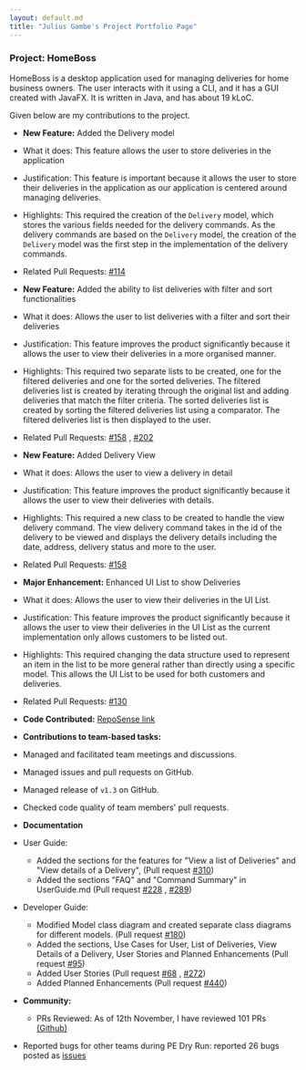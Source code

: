 ```yaml
---
layout: default.md
title: "Julius Gambe's Project Portfolio Page"
---
```


### Project: HomeBoss

HomeBoss is a desktop application used for managing deliveries for home business owners.
The user interacts with it using a CLI, and it has a GUI created with JavaFX.
It is written in Java, and has about 19 kLoC.

Given below are my contributions to the project.

* **New Feature:** Added the Delivery model

* What it does: This feature allows the user to store deliveries in the application
* Justification: This feature is important because it allows the user to store their deliveries in the application as
  our application is centered around managing deliveries.
* Highlights: This required the creation of the `Delivery` model, which stores the various fields needed for the
  delivery commands. As the delivery commands are based on the `Delivery` model, the creation of the `Delivery` model
  was the first step in the implementation of the delivery commands.
* Related Pull Requests: [\#114](https://github.com/AY2324S1-CS2103T-T13-3/tp/pull/114)

* **New Feature:** Added the ability to list deliveries with filter and sort functionalities

* What it does: Allows the user to list deliveries with a filter and sort their deliveries
* Justification: This feature improves the product significantly because it allows the user to view their deliveries
  in a more organised manner.
* Highlights: This required two separate lists to be created, one for the filtered deliveries and one for the sorted
  deliveries. The filtered deliveries list is created by iterating through the original list and adding deliveries that
  match the filter criteria. The sorted deliveries list is created by sorting the filtered deliveries list using a
  comparator. The filtered deliveries list is then displayed to the user.
* Related Pull Requests: [\#158](https://github.com/AY2324S1-CS2103T-T13-3/tp/pull/158)
  , [#202](https://github.com/AY2324S1-CS2103T-T13-3/tp/pull/202)

* **New Feature:** Added Delivery View

* What it does: Allows the user to view a delivery in detail
* Justification: This feature improves the product significantly because it allows the user to view their deliveries
  with details.
* Highlights: This required a new class to be created to handle the view delivery command. The view delivery command
  takes in the id of the delivery to be viewed and displays the delivery details including the date, address, delivery
  status and more to the user.
* Related Pull Requests: [\#158](https://github.com/AY2324S1-CS2103T-T13-3/tp/pull/158)

* **Major Enhancement:** Enhanced UI List to show Deliveries

* What it does: Allows the user to view their deliveries in the UI List.
* Justification: This feature improves the product significantly because it allows the user to view their deliveries
  in the UI List as the current implementation only allows customers to be listed out.
* Highlights: This required changing the data structure used to represent an item in the list to be more general rather
  than directly using a specific model. This allows the UI List to be used for both customers and deliveries.
* Related Pull Requests: [\#130](https://github.com/AY2324S1-CS2103T-T13-3/tp/pull/130)

* **Code
  Contributed:**  [RepoSense link](https://nus-cs2103-ay2324s1.github.io/tp-dashboard/?search=juliusgambe&breakdown=false&sort=groupTitle%20dsc&sortWithin=title&since=2023-09-22&timeframe=commit&mergegroup=&groupSelect=groupByRepos)

* **Contributions to team-based tasks:**
* Managed and facilitated team meetings and discussions.
* Managed issues and pull requests on GitHub.
* Managed release of `v1.3` on GitHub.
* Checked code quality of team members' pull requests.

* **Documentation**
* User Guide:
    * Added the sections for the features for "View a list of Deliveries" and "View details of a Delivery",
      (Pull request [#310](https://github.com/AY2324S1-CS2103T-T13-3/tp/pull/310))
    * Added the sections "FAQ" and "Command Summary" in UserGuide.md
      (Pull request [#228](https://github.com/AY2324S1-CS2103T-T13-3/tp/pull/288)
      , [#289](https://github.com/AY2324S1-CS2103T-T13-3/tp/pull/289))
* Developer Guide:
    * Modified Model class diagram and created separate class diagrams for different models.
      (Pull request [#180](https://github.com/AY2324S1-CS2103T-T13-3/tp/pull/180))
    * Added the sections, Use Cases for User, List of Deliveries, View Details of a Delivery, User Stories and Planned
      Enhancements
      (Pull request [#95](https://github.com/AY2324S1-CS2103T-T13-3/tp/pull/95/files))
    * Added User Stories
      (Pull request [#68](https://github.com/AY2324S1-CS2103T-T13-3/tp/pull/68)
      , [#272](https://github.com/AY2324S1-CS2103T-T13-3/tp/pull/272))
    * Added Planned Enhancements
      (Pull request [#440](https://github.com/AY2324S1-CS2103T-T13-3/tp/pull/440))

* **Community:**
    * PRs Reviewed: As of 12th November, I have reviewed 101 PRs
      [(Github)](https://github.com/AY2324S1-CS2103T-T13-3/tp/pulls?q=is%3Apr+reviewed-by%3Ajuliusgambe+is%3Aclosed+)
* Reported bugs for other teams during PE Dry Run:
  reported 26 bugs posted as [issues](https://github.com/juliusgambe/ped/issues)